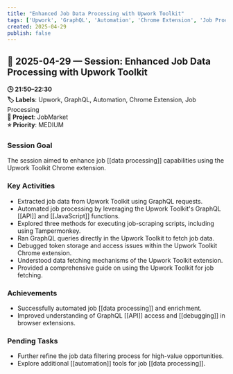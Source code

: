 ```yaml
---
title: "Enhanced Job Data Processing with Upwork Toolkit"
tags: ['Upwork', 'GraphQL', 'Automation', 'Chrome Extension', 'Job Processing']
created: 2025-04-29
publish: false
---
```


## 📅 2025-04-29 — Session: Enhanced Job Data Processing with Upwork Toolkit

**🕒 21:50–22:30**  
**🏷️ Labels**: Upwork, GraphQL, Automation, Chrome Extension, Job Processing  
**📂 Project**: JobMarket  
**⭐ Priority**: MEDIUM  


### Session Goal
The session aimed to enhance job [[data processing]] capabilities using the Upwork Toolkit Chrome extension.

### Key Activities
- Extracted job data from Upwork Toolkit using GraphQL requests.
- Automated job processing by leveraging the Upwork Toolkit's GraphQL [[API]] and [[JavaScript]] functions.
- Explored three methods for executing job-scraping scripts, including using Tampermonkey.
- Ran GraphQL queries directly in the Upwork Toolkit to fetch job data.
- Debugged token storage and access issues within the Upwork Toolkit Chrome extension.
- Understood data fetching mechanisms of the Upwork Toolkit extension.
- Provided a comprehensive guide on using the Upwork Toolkit for job fetching.

### Achievements
- Successfully automated job [[data processing]] and enrichment.
- Improved understanding of GraphQL [[API]] access and [[debugging]] in browser extensions.

### Pending Tasks
- Further refine the job data filtering process for high-value opportunities.
- Explore additional [[automation]] tools for job [[data processing]].
